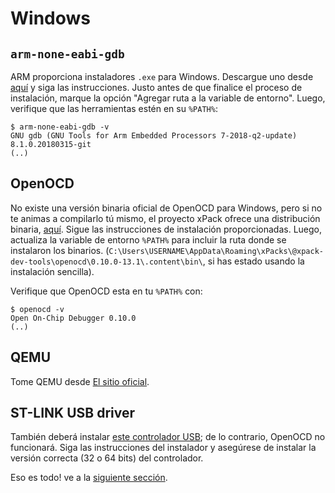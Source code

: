 # Windows

## `arm-none-eabi-gdb`

ARM proporciona instaladores `.exe` para Windows. Descargue uno desde [aquí][gcc] y siga las instrucciones.
Justo antes de que finalice el proceso de instalación, marque la opción "Agregar ruta a la variable de entorno". Luego, verifique que las herramientas estén en su `%PATH%`:

``` text
$ arm-none-eabi-gdb -v
GNU gdb (GNU Tools for Arm Embedded Processors 7-2018-q2-update) 8.1.0.20180315-git
(..)
```

[gcc]: https://developer.arm.com/downloads/-/arm-gnu-toolchain-downloads

## OpenOCD

No existe una versión binaria oficial de OpenOCD para Windows, pero si no te animas a compilarlo tú mismo, el proyecto xPack ofrece una distribución binaria, [aquí][openocd]. Sigue las instrucciones de instalación proporcionadas. Luego, actualiza la variable de entorno `%PATH%` para incluir la ruta donde se instalaron los binarios. (`C:\Users\USERNAME\AppData\Roaming\xPacks\@xpack-dev-tools\openocd\0.10.0-13.1\.content\bin\`, si has estado usando la instalación sencilla). 

[openocd]: https://xpack.github.io/openocd/

Verifique que OpenOCD esta en tu `%PATH%` con:

``` text
$ openocd -v
Open On-Chip Debugger 0.10.0
(..)
```

## QEMU

Tome QEMU desde [El sitio oficial][qemu].

[qemu]: https://www.qemu.org/download/#windows

## ST-LINK USB driver

También deberá instalar [este controlador USB]; de lo contrario, OpenOCD no funcionará. Siga las instrucciones del instalador y asegúrese de instalar la versión correcta (32 o 64 bits) del controlador.

[este controlador USB]: http://www.st.com/en/embedded-software/stsw-link009.html

Eso es todo! ve a la [siguiente sección].

[siguiente sección]: verify.md
